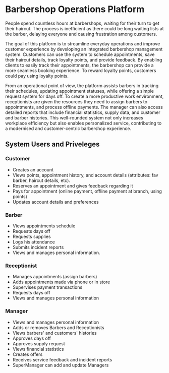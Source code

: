 # Barbershop Operations Platform
People spend countless hours at barbershops, waiting for their turn to get their haircut. The process is
inefficient as there could be long waiting lists at the barber, delaying everyone and causing frustration among
customers.

The goal of this platform is to streamline everyday operations and improve customer experience by developing
an integrated barbershop management system. Customers can use the system to schedule appointments, save
their haircut details, track loyalty points, and provide feedback. By enabling clients to easily track their
appointments, the barbershop can provide a more seamless booking experience. To reward loyalty points,
customers could pay using loyalty points.

From an operational point of view, the platform assists barbers in tracking their schedules, updating
appointment statuses, while offering a simple request system for days off. To create a more productive work
environment, receptionists are given the resources they need to assign barbers to appointments, and process
offline payments. The manager can also access detailed reports that include financial statistics, supply data,
and customer and barber histories. This well-rounded system not only increases workplace efficiency but also
enables personalized service, contributing to a modernised and customer-centric barbershop experience.

## System Users and Priveleges
### Customer
* Creates an account
* Views points, appointment history, and account details (attributes: fav barber, haircut details, etc).
* Reserves an appointment and gives feedback regarding it
* Pays for appointment (online payment, offline payment at branch, using points)
* Updates account details and preferences

### Barber
* Views appointments schedule
* Requests days off
* Requests supplies
* Logs his attendance
* Submits incident reports
* Views and manages personal information.

### Receptionist
* Manages appointments (assign barbers)
* Adds appointments made via phone or in store
* Supervises payment transactions
* Requests days off
* Views and manages personal information

### Manager
* Views and manages personal information
* Adds or removes Barbers and Receptionists
* Views barbers' and customers' histories
* Approves days off
* Approves supply request
* Views financial statistics
* Creates offers
* Receives service feedback and incident reports
* SuperManager can add and update Managers
